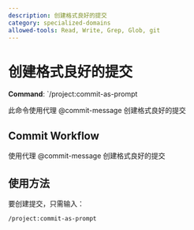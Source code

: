 ```yaml
---
description: 创建格式良好的提交
category: specialized-domains
allowed-tools: Read, Write, Grep, Glob, git
---
```


# 创建格式良好的提交

**Command**: `/project:commit-as-prompt

此命令使用代理 @commit-message 创建格式良好的提交

## Commit Workflow

使用代理 @commit-message 创建格式良好的提交

## 使用方法

要创建提交，只需输入：

```
/project:commit-as-prompt
```
